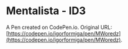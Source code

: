 # Mentalista - ID3

A Pen created on CodePen.io. Original URL: [https://codepen.io/igorformiga/pen/MWoredz](https://codepen.io/igorformiga/pen/MWoredz).


